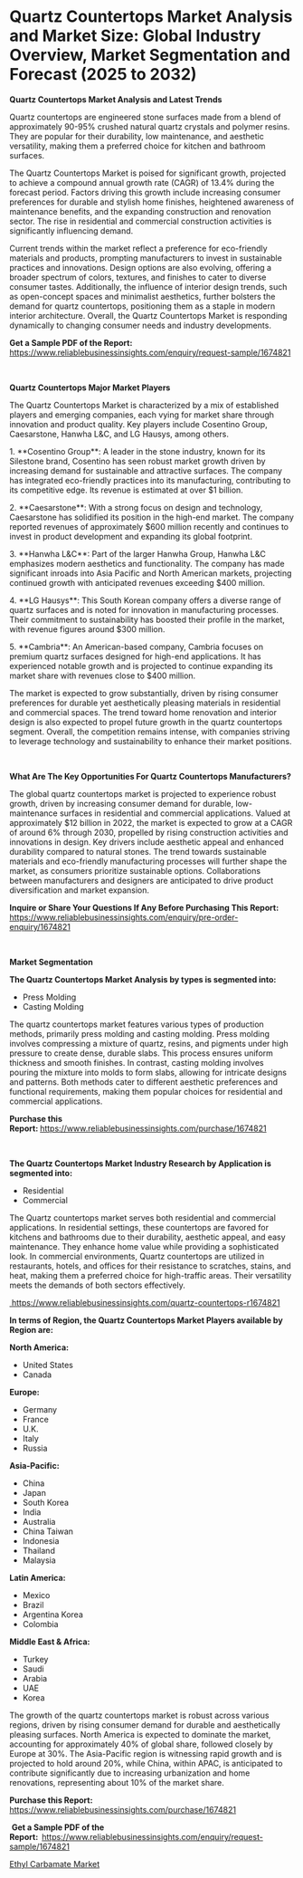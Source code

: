 <p><h1>Quartz Countertops Market Analysis and Market Size: Global Industry Overview, Market Segmentation and Forecast (2025 to 2032)</h1></p><p><strong>Quartz Countertops Market Analysis and Latest Trends</strong></p>
<p><p>Quartz countertops are engineered stone surfaces made from a blend of approximately 90-95% crushed natural quartz crystals and polymer resins. They are popular for their durability, low maintenance, and aesthetic versatility, making them a preferred choice for kitchen and bathroom surfaces.</p><p>The Quartz Countertops Market is poised for significant growth, projected to achieve a compound annual growth rate (CAGR) of 13.4% during the forecast period. Factors driving this growth include increasing consumer preferences for durable and stylish home finishes, heightened awareness of maintenance benefits, and the expanding construction and renovation sector. The rise in residential and commercial construction activities is significantly influencing demand.</p><p>Current trends within the market reflect a preference for eco-friendly materials and products, prompting manufacturers to invest in sustainable practices and innovations. Design options are also evolving, offering a broader spectrum of colors, textures, and finishes to cater to diverse consumer tastes. Additionally, the influence of interior design trends, such as open-concept spaces and minimalist aesthetics, further bolsters the demand for quartz countertops, positioning them as a staple in modern interior architecture. Overall, the Quartz Countertops Market is responding dynamically to changing consumer needs and industry developments.</p></p>
<p><strong>Get a Sample PDF of the Report:&nbsp;</strong> <a href="https://www.reliablebusinessinsights.com/enquiry/request-sample/1674821?utm_campaign=3323&utm_medium=2&utm_source=Github&utm_content=ia&utm_term=01042025&utm_id=quartz-countertops">https://www.reliablebusinessinsights.com/enquiry/request-sample/1674821</a></p>
<p>&nbsp;</p>
<p><strong>Quartz Countertops Major Market Players</strong></p>
<p><p>The Quartz Countertops Market is characterized by a mix of established players and emerging companies, each vying for market share through innovation and product quality. Key players include Cosentino Group, Caesarstone, Hanwha L&C, and LG Hausys, among others. </p><p>1. **Cosentino Group**: A leader in the stone industry, known for its Silestone brand, Cosentino has seen robust market growth driven by increasing demand for sustainable and attractive surfaces. The company has integrated eco-friendly practices into its manufacturing, contributing to its competitive edge. Its revenue is estimated at over $1 billion.</p><p>2. **Caesarstone**: With a strong focus on design and technology, Caesarstone has solidified its position in the high-end market. The company reported revenues of approximately $600 million recently and continues to invest in product development and expanding its global footprint.</p><p>3. **Hanwha L&C**: Part of the larger Hanwha Group, Hanwha L&C emphasizes modern aesthetics and functionality. The company has made significant inroads into Asia Pacific and North American markets, projecting continued growth with anticipated revenues exceeding $400 million.</p><p>4. **LG Hausys**: This South Korean company offers a diverse range of quartz surfaces and is noted for innovation in manufacturing processes. Their commitment to sustainability has boosted their profile in the market, with revenue figures around $300 million.</p><p>5. **Cambria**: An American-based company, Cambria focuses on premium quartz surfaces designed for high-end applications. It has experienced notable growth and is projected to continue expanding its market share with revenues close to $400 million.</p><p>The market is expected to grow substantially, driven by rising consumer preferences for durable yet aesthetically pleasing materials in residential and commercial spaces. The trend toward home renovation and interior design is also expected to propel future growth in the quartz countertops segment. Overall, the competition remains intense, with companies striving to leverage technology and sustainability to enhance their market positions.</p></p>
<p>&nbsp;</p>
<p><strong>What Are The Key Opportunities For Quartz Countertops Manufacturers?</strong></p>
<p><p>The global quartz countertops market is projected to experience robust growth, driven by increasing consumer demand for durable, low-maintenance surfaces in residential and commercial applications. Valued at approximately $12 billion in 2022, the market is expected to grow at a CAGR of around 6% through 2030, propelled by rising construction activities and innovations in design. Key drivers include aesthetic appeal and enhanced durability compared to natural stones. The trend towards sustainable materials and eco-friendly manufacturing processes will further shape the market, as consumers prioritize sustainable options. Collaborations between manufacturers and designers are anticipated to drive product diversification and market expansion.</p></p>
<p><strong>Inquire or Share Your Questions If Any Before Purchasing This Report:</strong> <a href="https://www.reliablebusinessinsights.com/enquiry/pre-order-enquiry/1674821?utm_campaign=3323&utm_medium=2&utm_source=Github&utm_content=ia&utm_term=01042025&utm_id=quartz-countertops">https://www.reliablebusinessinsights.com/enquiry/pre-order-enquiry/1674821</a></p>
<p>&nbsp;</p>
<p><strong>Market Segmentation</strong></p>
<p><strong>The Quartz Countertops Market Analysis by types is segmented into:</strong></p>
<p><ul><li>Press Molding</li><li>Casting Molding</li></ul></p>
<p><p>The quartz countertops market features various types of production methods, primarily press molding and casting molding. Press molding involves compressing a mixture of quartz, resins, and pigments under high pressure to create dense, durable slabs. This process ensures uniform thickness and smooth finishes. In contrast, casting molding involves pouring the mixture into molds to form slabs, allowing for intricate designs and patterns. Both methods cater to different aesthetic preferences and functional requirements, making them popular choices for residential and commercial applications.</p></p>
<p><strong>Purchase this Report:&nbsp;</strong><a href="https://www.reliablebusinessinsights.com/purchase/1674821?utm_campaign=3323&utm_medium=2&utm_source=Github&utm_content=ia&utm_term=01042025&utm_id=quartz-countertops">https://www.reliablebusinessinsights.com/purchase/1674821</a></p>
<p>&nbsp;</p>
<p><strong>The Quartz Countertops Market Industry Research by Application is segmented into:</strong></p>
<p><ul><li>Residential</li><li>Commercial</li></ul></p>
<p><p>The Quartz countertops market serves both residential and commercial applications. In residential settings, these countertops are favored for kitchens and bathrooms due to their durability, aesthetic appeal, and easy maintenance. They enhance home value while providing a sophisticated look. In commercial environments, Quartz countertops are utilized in restaurants, hotels, and offices for their resistance to scratches, stains, and heat, making them a preferred choice for high-traffic areas. Their versatility meets the demands of both sectors effectively.</p></p>
<p><a href="https://www.reliablebusinessinsights.com/quartz-countertops-r1674821?utm_campaign=3323&utm_medium=2&utm_source=Github&utm_content=ia&utm_term=01042025&utm_id=quartz-countertops">&nbsp;https://www.reliablebusinessinsights.com/quartz-countertops-r1674821</a></p>
<p><strong>In terms of Region, the Quartz Countertops Market Players available by Region are:</strong></p>
<p>
    <p> <strong> North America: </strong>
        <ul>
            <li>United States</li>
            <li>Canada</li>
        </ul>
        </p> 
    <p> <strong> Europe: </strong>
        <ul>
            <li>Germany</li>
            <li>France</li>
            <li>U.K.</li>
            <li>Italy</li>
            <li>Russia</li>
        </ul>
        </p> 
    <p> <strong> Asia-Pacific: </strong>
        <ul>
            <li>China</li>
            <li>Japan</li>
            <li>South Korea</li>
            <li>India</li>
            <li>Australia</li>
            <li>China Taiwan</li>
            <li>Indonesia</li>
            <li>Thailand</li>
            <li>Malaysia</li>
        </ul>
        </p> 
    <p> <strong> Latin America: </strong>
        <ul>
            <li>Mexico</li>
            <li>Brazil</li>
            <li>Argentina Korea</li>
            <li>Colombia</li>
        </ul>
        </p> 
    <p> <strong> Middle East & Africa: </strong>
        <ul>
            <li>Turkey</li>
            <li>Saudi</li>
            <li>Arabia</li>
            <li>UAE</li>
            <li>Korea</li>
        </ul>
    </p>
    </p>
<p><p>The growth of the quartz countertops market is robust across various regions, driven by rising consumer demand for durable and aesthetically pleasing surfaces. North America is expected to dominate the market, accounting for approximately 40% of global share, followed closely by Europe at 30%. The Asia-Pacific region is witnessing rapid growth and is projected to hold around 20%, while China, within APAC, is anticipated to contribute significantly due to increasing urbanization and home renovations, representing about 10% of the market share.</p></p>
<p><strong>Purchase this Report: </strong><a href="https://www.reliablebusinessinsights.com/purchase/1674821?utm_campaign=3323&utm_medium=2&utm_source=Github&utm_content=ia&utm_term=01042025&utm_id=quartz-countertops">https://www.reliablebusinessinsights.com/purchase/1674821</a></p>
<p>&nbsp;<strong>Get a Sample PDF of the Report:&nbsp;&nbsp;</strong><a href="https://www.reliablebusinessinsights.com/enquiry/request-sample/1674821?utm_campaign=3323&utm_medium=2&utm_source=Github&utm_content=ia&utm_term=01042025&utm_id=quartz-countertops">https://www.reliablebusinessinsights.com/enquiry/request-sample/1674821</a></p>
<p><strong></strong></p>
<p><p><a href="https://github.com/viipposahko25/Market-Research-Report-List-1/blob/main/ethyl-carbamate-market.md?utm_campaign=3323&utm_medium=2&utm_source=Github&utm_content=ia&utm_term=01042025&utm_id=quartz-countertops">Ethyl Carbamate Market</a></p></p>